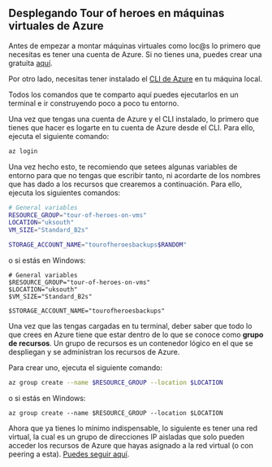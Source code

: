 ## Desplegando Tour of heroes en máquinas virtuales de Azure

Antes de empezar a montar máquinas virtuales como loc@s lo primero que necesitas es tener una cuenta de Azure. Si no tienes una, puedes crear una gratuita [aquí](https://azure.microsoft.com/es-es/free/).

Por otro lado, necesitas tener instalado el [CLI de Azure](https://docs.microsoft.com/es-es/cli/azure/install-azure-cli?view=azure-cli-latest) en tu máquina local.

Todos los comandos que te comparto aquí puedes ejecutarlos en un terminal e ir construyendo poco a poco tu entorno. 

Una vez que tengas una cuenta de Azure y el CLI instalado, lo primero que tienes que hacer es logarte en tu cuenta de Azure desde el CLI. Para ello, ejecuta el siguiente comando:

```bash
az login
```

Una vez hecho esto, te recomiendo que setees algunas variables de entorno para que no tengas que escribir tanto, ni acordarte de los nombres que has dado a los recursos que crearemos a continuación. Para ello, ejecuta los siguientes comandos:

```bash
# General variables
RESOURCE_GROUP="tour-of-heroes-on-vms"
LOCATION="uksouth"
VM_SIZE="Standard_B2s"

STORAGE_ACCOUNT_NAME="tourofheroesbackups$RANDOM"
```

o si estás en Windows:

```pwsh
# General variables
$RESOURCE_GROUP="tour-of-heroes-on-vms"
$LOCATION="uksouth"
$VM_SIZE="Standard_B2s"

$STORAGE_ACCOUNT_NAME="tourofheroesbackups"
```

Una vez que las tengas cargadas en tu terminal, deber saber que todo lo que crees en Azure tiene que estar dentro de lo que se conoce como **grupo de recursos**. Un grupo de recursos es un contenedor lógico en el que se despliegan y se administran los recursos de Azure.

Para crear uno, ejecuta el siguiente comando:

```bash
az group create --name $RESOURCE_GROUP --location $LOCATION
```

o si estás en Windows:

```pwsh
az group create --name $RESOURCE_GROUP --location $LOCATION
```

Ahora que ya tienes lo mínimo indispensable, lo siguiente es tener una red virtual, la cual es un grupo de direcciones IP aisladas que solo pueden acceder los recursos de Azure que hayas asignado a la red virtual (o con peering a esta). [Puedes seguir aquí](/04-cloud/azure/iaas/00-vnet/README.md).